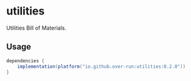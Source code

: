 # utilities

Utilities Bill of Materials.

## Usage

```groovy
dependencies {
    implementation(platform("io.github.over-run:utilities:0.2.0"))
}
```
